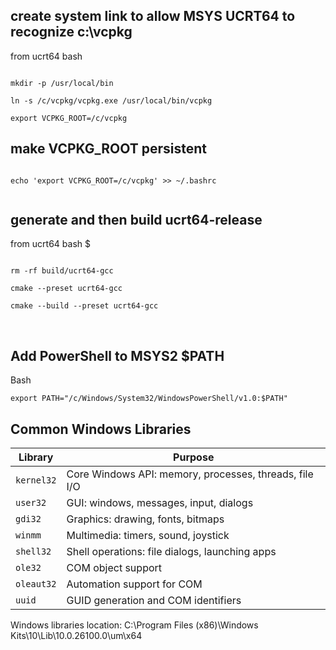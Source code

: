 <h2> create system link to allow MSYS UCRT64 to recognize c:\vcpkg </h2> 
<p>from ucrt64 bash</p>
<code>
mkdir -p /usr/local/bin</br>
ln -s /c/vcpkg/vcpkg.exe /usr/local/bin/vcpkg </br>
export VCPKG_ROOT=/c/vcpkg  
</code>
<h2>make VCPKG_ROOT persistent</h2>
<code>
echo 'export VCPKG_ROOT=/c/vcpkg' >> ~/.bashrc</br>
</code>
<h2>generate and then build ucrt64-release</h2>
<p>from ucrt64 bash $</p>
<code>  
rm -rf build/ucrt64-gcc</br>
cmake --preset ucrt64-gcc</br>
cmake --build --preset ucrt64-gcc</br>
</code><br>
<h2> Add PowerShell to MSYS2 $PATH </h2>  
Bash<br>
<code>
export PATH="/c/Windows/System32/WindowsPowerShell/v1.0:$PATH"
</code>

<h2>Common Windows Libraries</h2>
<table>
  <thead>
    <tr>
      <th>Library</th>
      <th>Purpose</th>
    </tr>
  </thead>
  <tbody>
    <tr>
      <td><code>kernel32</code></td>
      <td>Core Windows API: memory, processes, threads, file I/O</td>
    </tr>
    <tr>
      <td><code>user32</code></td>
      <td>GUI: windows, messages, input, dialogs</td>
    </tr>
    <tr>
      <td><code>gdi32</code></td>
      <td>Graphics: drawing, fonts, bitmaps</td>
    </tr>
    <tr>
      <td><code>winmm</code></td>
      <td>Multimedia: timers, sound, joystick</td>
    </tr>
    <tr>
      <td><code>shell32</code></td>
      <td>Shell operations: file dialogs, launching apps</td>
    </tr>
    <tr>
      <td><code>ole32</code></td>
      <td>COM object support</td>
    </tr>
    <tr>
      <td><code>oleaut32</code></td>
      <td>Automation support for COM</td>
    </tr>
    <tr>
      <td><code>uuid</code></td>
      <td>GUID generation and COM identifiers</td>
    </tr>
</table>

<p>Windows libraries location: C:\Program Files (x86)\Windows Kits\10\Lib\10.0.26100.0\um\x64 </p>